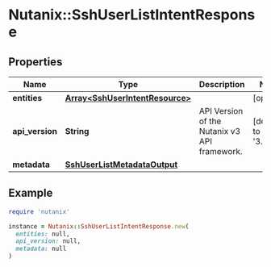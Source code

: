 # Nutanix::SshUserListIntentResponse

## Properties

| Name | Type | Description | Notes |
| ---- | ---- | ----------- | ----- |
| **entities** | [**Array&lt;SshUserIntentResource&gt;**](SshUserIntentResource.md) |  | [optional] |
| **api_version** | **String** | API Version of the Nutanix v3 API framework. | [default to &#39;3.1.0&#39;] |
| **metadata** | [**SshUserListMetadataOutput**](SshUserListMetadataOutput.md) |  |  |

## Example

```ruby
require 'nutanix'

instance = Nutanix::SshUserListIntentResponse.new(
  entities: null,
  api_version: null,
  metadata: null
)
```

